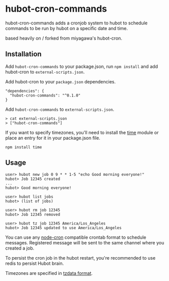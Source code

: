 # hubot-cron-commands

hubot-cron-commands adds a cronjob system to hubot to schedule commands to be run by hubot on a specific date and time.

based heavily on / forked from  miyagawa's hubot-cron.

## Installation

Add `hubot-cron-commands` to your package.json, run `npm install` and add hubot-cron to `external-scripts.json`.

Add hubot-cron to your `package.json` dependencies.

```
"dependencies": {
  "hubot-cron-commands": "^0.1.0"
}
```

Add `hubot-cron-commands` to `external-scripts.json`.

```
> cat external-scripts.json
> ["hubot-cron-commands"]
```

If you want to specify timezones, you'll need to install the [time](https://github.com/TooTallNate/node-time) module or place an entry for it in your package.json file.

    npm install time

## Usage

```
user> hubot new job 0 9 * * 1-5 "echo Good morning everyone!"
hubot> Job 12345 created
...
hubot> Good morning everyone!

user> hubot list jobs
hubot> (list of jobs)

user> hubot rm job 12345
hubot> Job 12345 removed

user> hubot tz job 12345 America/Los_Angeles
hubot> Job 12345 updated to use America/Los_Angeles
```

You can use any [node-cron](https://github.com/ncb000gt/node-cron) compatible crontab format to schedule messages. Registered message will be sent to the same channel where you created a job.

To persist the cron job in the hubot restart, you're recommended to use redis to persist Hubot brain.

Timezones are specified in [tzdata format](https://en.wikipedia.org/wiki/Tz_database#Examples).
